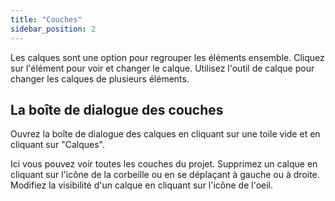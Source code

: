 ```yaml
---
title: "Couches"
sidebar_position: 2
---
```


Les calques sont une option pour regrouper les éléments ensemble. Cliquez sur l'élément pour voir et changer le calque. Utilisez l'outil de calque [](tools/layer.md) pour changer les calques de plusieurs éléments.

## La boîte de dialogue des couches

Ouvrez la boîte de dialogue des calques en cliquant sur une toile vide et en cliquant sur "Calques".

Ici vous pouvez voir toutes les couches du projet. Supprimez un calque en cliquant sur l'icône de la corbeille ou en se déplaçant à gauche ou à droite. Modifiez la visibilité d'un calque en cliquant sur l'icône de l'oeil.

